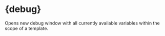 # {debug} #

Opens new debug window with all currently available variables within the scope of a template.